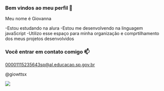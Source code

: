 ### Bem vindos ao meu perfil 🦋

Meu nome é Giovanna 

-Estou estudando na alura
-Estou me desenvolvendo na linguagem javaScript
-Utilizo esse espaço para minha organização e comprtilhamento dos meus projetos desenvolvidos

### Você entrar em contato comigo 📫

00001115235643sp@al.educacao.sp.gov.br

@giowttsx

![](https://media.tenor.com/Rv3x7_Mlj1kAAAAi/stich-beso.gif)
 
